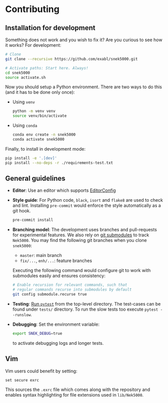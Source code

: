 # Contributing

## Installation for development

Something does not work and you wish to fix it? Are you curious to see how it
works? For development:
```sh
# Clone
git clone --recursive https://github.com/exabl/snek5000.git

# Activate paths: Start here. Always!
cd snek5000
source activate.sh
```

Now you should setup a Python environment. There are two ways to
do this (and it has to be done only once):

-  Using `venv`
   ```sh
   python -m venv venv
   source venv/bin/activate
   ```
-  Using `conda`
   ```sh
   conda env create -n snek5000
   conda activate snek5000
   ```

Finally, to install in development mode:
```sh
pip install -e '.[dev]'
pip install --no-deps -r ./requirements-test.txt
```

## General guidelines

* **Editor**: Use an editor which supports [EditorConfig](http://editorconfig.org/)
* **Style guide**: For Python code, `black`, `isort` and `flake8` are used to
  check and lint. Installing `pre-commit` would enforce the style automatically
  as a git hook.

  ```sh
  pre-commit install
  ```

* **Branching model**: The development uses branches and pull-requests for experimental features. We
  also rely on [git submodules](https://www.git-scm.com/docs/git-submodule) to
  track `Nek5000`. You may find the following git branches when you clone
  `snek5000`:

    * `master`: main branch
    * `fix/...`, `enh/...`: feature branches

  Executing the following command would configure git to work with submodules
  easily and ensures consistency:
  ```sh
  # Enable recursion for relevant commands, such that
  # regular commands recurse into submodules by default
  git config submodule.recurse true
  ```

* **Testing**: [Run `pytest`](https://pytest.readthedocs.io/) from the
  top-level directory. The test-cases can be found under `tests/` directory.
  To run the slow tests too execute `pytest --runslow`.

* **Debugging**: Set the environment variable:
  ```bash
  export SNEK_DEBUG=true
  ```
  to activate debugging logs and longer tests.

## Vim

Vim users could benefit by setting:
```vim
set secure exrc
```
This sources the `.exrc` file which comes along with the repository and
enables syntax highlighting for file extensions used in `lib/Nek5000`.
